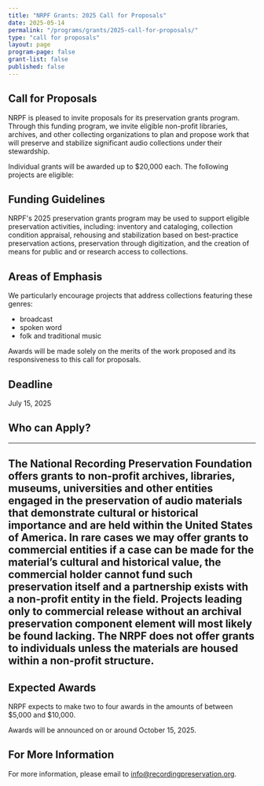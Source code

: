 ```yaml
---
title: "NRPF Grants: 2025 Call for Proposals"
date: 2025-05-14
permalink: "/programs/grants/2025-call-for-proposals/"
type: "call for proposals"
layout: page
program-page: false
grant-list: false
published: false
---
```


## Call for Proposals

NRPF is pleased to invite proposals for its preservation grants program.
Through this funding program, we invite eligible non-profit libraries, archives, and other collecting organizations to plan and propose work that will preserve and stabilize significant audio collections under their stewardship.

Individual grants will be awarded up to $20,000 each. The following projects are eligible:

## Funding Guidelines

NRPF's 2025 preservation grants program may be used to support eligible preservation activities, including:
inventory and cataloging, collection condition appraisal, rehousing and stabilization based on best-practice preservation actions, preservation through digitization, and the creation of means for public and or research access to collections.

## Areas of Emphasis

We particularly encourage projects that address collections featuring these genres:

* broadcast
* spoken word
* folk and traditional music

Awards will be made solely on the merits of the work proposed and its responsiveness to this call for proposals.

## Deadline

July 15, 2025

## Who can Apply?


---
The National Recording Preservation Foundation offers grants to non-profit archives, libraries, museums, universities and other entities engaged in the preservation of audio materials that demonstrate cultural or historical importance and are held within the United States of America. In rare cases we may offer grants to commercial entities if a case can be made for the material’s cultural and historical value, the commercial holder cannot fund such preservation itself and a partnership exists with a non-profit entity in the field. Projects leading only to commercial release without an archival preservation component element will most likely be found lacking. The NRPF does not offer grants to individuals unless the materials are housed within a non-profit structure.
---

## Expected Awards

NRPF expects to make two to four awards in the amounts of between $5,000 and $10,000.

Awards will be announced on or around October 15, 2025.

## For More Information

For more information, please email to [info@recordingpreservation.org](mailto:info@recordingpreservation.org?subject=2025%20NRPF%20Grant%20Information%20Request).
